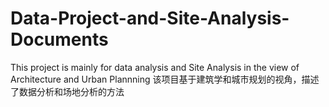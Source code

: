 # Data-Project-and-Site-Analysis-Documents
This project is mainly for data analysis and Site Analysis in the view of Architecture and Urban Plannning
该项目基于建筑学和城市规划的视角，描述了数据分析和场地分析的方法
